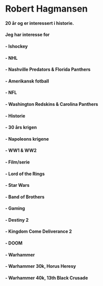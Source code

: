 # Robert Hagmansen
#### 20 år og er interessert i historie.
#### Jeg har interesse for 
#### - Ishockey 
####   - NHL
####   - Nashville Predators & Florida Panthers
#### - Amerikansk fotball
####   - NFL
####   - Washington Redskins & Carolina Panthers
#### - Historie
####   - 30 års krigen
####   - Napoleons krigene
####   - WW1 & WW2
#### - Film/serie
####   - Lord of the Rings
####   - Star Wars
####   - Band of Brothers
#### - Gaming
####   - Destiny 2
####   - Kingdom Come Deliverance 2
####   - DOOM
#### - Warhammer
####   - Warhammer 30k, Horus Heresy
####   - Warhammer 40k, 13th Black Crusade